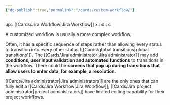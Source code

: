 ```yaml
---
{"dg-publish":true,"permalink":"/cards/custom-workflow/"}
---
```


up:: [[Cards/Jira Workflow\|Jira Workflow]] 
x:: 
d:: c

A customized workflow is usually a more complex workflow.

Often, it has a specific sequence of steps rather than allowing every status to transition into every other status ([[Cards/global transitions\|global transitions]]). The [[Cards/Jira administrator\|Jira administrator]] may add **conditions, user input validation and automated functions** to transitions in the workflow. There could be **screens that pop up during transitions that allow users to enter data, for example, a resolution.**

[[Cards/Jira administrator\|Jira administrators]] are the only ones that can fully edit a [[Cards/Jira Workflow\|Jira Workflow]]; [[Cards/Jira project administrator\|project administrators]] have limited editing capability for their project workflows.